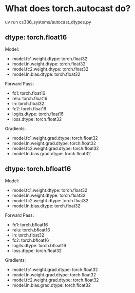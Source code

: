 # What does torch.autocast do?

uv run cs336_systems/autocast_dtypes.py 

## dtype: torch.float16

Model:
- model.fc1.weight.dtype: torch.float32
- model.ln.weight.dtype: torch.float32
- model.fc2.weight.dtype: torch.float32
- model.ln.bias.dtype: torch.float32

Forward Pass:
- fc1: torch.float16
- relu: torch.float16
- ln: torch.float32
- fc2: torch.float16
- logits.dtype: torch.float16
- loss.dtype: torch.float32

Gradients:
- model.fc1.weight.grad.dtype: torch.float32
- model.ln.weight.grad.dtype: torch.float32
- model.fc2.weight.grad.dtype: torch.float32
- model.ln.bias.grad.dtype: torch.float32

## dtype: torch.bfloat16

Model:
- model.fc1.weight.dtype: torch.float32
- model.ln.weight.dtype: torch.float32
- model.fc2.weight.dtype: torch.float32
- model.ln.bias.dtype: torch.float32

Forward Pass:
- fc1: torch.bfloat16
- relu: torch.bfloat16
- ln: torch.float32
- fc2: torch.bfloat16
- logits.dtype: torch.bfloat16
- loss.dtype: torch.float32

Gradients:
- model.fc1.weight.grad.dtype: torch.float32
- model.ln.weight.grad.dtype: torch.float32
- model.fc2.weight.grad.dtype: torch.float32
- model.ln.bias.grad.dtype: torch.float32